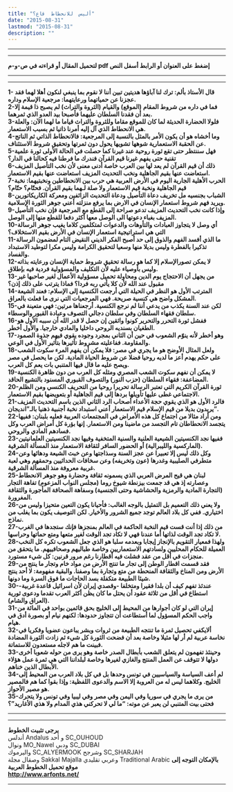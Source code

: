 ```yaml
---
title: "أليس  للانحطاط  قاع؟"
date: "2015-08-31"
lastmod: "2015-08-31"
description: ""
---
```

---

---

**لتحميل المقال أو قراءته في ص-و-م pdf إضغط على العنوان أو الرابط أسفل النص**

---



---

**1- قال الأستاذ بألم: ترك لنا آباؤها هديتين تبين أننا لا نقوم بما ينبغي لنكون أهلا لهما فقد عجزنا عن حمياتهما ورعايتهما: مرجعية الإسلام وداره.  
 2-فما في داره من شروط المقام (الموقع) والقيام (الثروة والتراث) لم يصبح ذا قيمة إلا بعد أن فقدنا السلطان عليهما فأصبحا بيد العدو الذي ثمرهما.  
 3-فلولا الحضارة الحديثة لما كان للموقع مقاما وللثروة والتراث قياما ما لهما الآن: والعلة هي الانحطاط الذي آل إليه أمرنا ذاتيا ثم بسبب الاستعمار.  
 4-وما أخشاه هو أن يكون الأمر بالمثل بالنسبة إلى المرجعية: فالانحطاط الذاتي ثم الناتج عن الحقبة الاستعمارية شوهها تشويها يحول دون ثمرتها وتحقيق شروط الاستئناف.  
 5-فهل سننتظر حتى تقع ثورة روحية عند غيرنا كما حصلت في الحالة الأولى ثورة علمية تقنية حتى يفهم غيرنا قيم القرآن فندرك ما فرطنا فيه كحالنا في الدار؟  
 6-ذلك أن قيم القرآن لم يعد لها بين العرب خاصة أدنى معنى لأن نخب التأصيل المزيف استعاضت عنها بقيم الجاهلية ونخب التحديث المزيف استعاضت عنها بقيم الاستعمار.  
 7-الحرب الأهلية الجارية اليوم في الأرض العربية هي حرب بين الانحطاطين ونخبتيهما: نخبة قيم الجاهلية ونخبة قيم الاستعمار ولا صلة لـهما بقيم القرآن. فحتّام؟ حتّام؟  
 8-الشباب بجنسيه مل تخريف دعاة التأصيل ودعاة التحديث الزائفين ومعركة الكاريكاتورين ويريد فهم شروط استعمار الإنسان في الارض بما يرفع منزلته أعني جوهر الثورة الإسلامية.  
 9-وإذا كانت نخب التحديث المزيف تدعو صراحة إلى القطع مع المرجعية فإن نخب التأصيل المزيف بغباء دعوتها الى الوصل معها أكثر دفعا للقطع منها إلى الوصل.  
 10-أي وصل لا يتجاوز العبادات والتأوهات والدعوات لمتكلمين كلاما يغيب جوهر الرسالة التي هي استراتيجية استعمار الإنسان في الأرض بقيم الاستخلاف؟  
 11-ما الذي أفسد الفهم والذوق إلى حد أصبح الفكر الديني النقيض التام لمضمون الرسالة تذكيرا بالفطرة وليس بديلا منها وسعيا لتحقيق الكرامة وليس مكرا لتوطيد الاستبداد والفساد.  
 12-لا يمكن تصورالإسلام إلا كما هو رسالة تحقيق شروط حماية الإنسان ورعايته بذاته وليس بأوصياء عليه لأن التكليف والمسؤولية فردية فيه بإطلاق.  
 13-من يجهل أن الاحتجاج يوم الدين ومحاولة تحميل مسؤولية الأعمال لغير صاحبها غير مقبول عند الله لأن كلا يأتي ربه فردا؟ فماذا يترتب على ذلك إذن؟  
 14-المترتب الأول هو النظر في الحيلة التي أرجعت الكنسية إلى الإسلام: فعند الشيعة المشكل واضح هي كنسية صريحة. فهي المرجعيات التي نرى ما فعلت بالعراق.  
 15-لكن عند السنة يكذب من يدعي أننا لم نرجع الكنسية. أرجعناها مرتين: فهي متعينة في سلطان فقهاء السلطان وفي سلطان دجالي التصوف وعبادة القبور والوسطاء.  
 16-ففشل ثورة التحرر والتحرير كونوا واثقين إن حصل لا قدر الله أن سببه الأول هو الطغيان بسنديه الروحي داخليا والمادي خارجيا. والأول أخطر.  
 17-وهو أخطر لأنه ينوّم الشعوب في حين أن الثاني بمجرد وجوده يقوي فيهم جذوة الصمود والمقاومة. ففاعليته مشروط تأثيرها بتأثير الأول في الوعي.  
 18-ولعل المثال الأوضح هو ما يجري في مصر: فلا يمكن أن يفهم المرء سكوت الشعب على حكم يهدم أعز ما لديه روحيا فضلا عن شروط الحياة المادية. لكن ما يحصل في مصر ويصح عليه ما قال فيها المتنبي بات يعم كل العرب.  
 19-لا يمكن أن نفهم سكوت الشعب المصري ومثله كل العرب من دون ظاهرة الكنسية المضاعفة: فقهاء السلطان (حزب النور) والتصوف القبوري المسنود بالتشيع الحاقد.  
 20-ثورة القرآن الكريم التي تعتبر الرسالة تحريرا روحيا من التحريف الكنسي ومن الظلم الاجتماعي غطى عليها تأويلها بردها إلى قيم الجاهلية أو بتعويضها بقيم الاستعمار.  
 21-فالرد الأول هو الذي يقوي حجة الأعداء أصحاب الرد الثاني الذين باسم التحديث المزيف يريدون بديلا من قيم الإسلام قيم الاستعمار أعني استبداد نخبة أجنبية ذهنيا بالـ”انديجان”.  
 22-ومن أراد مثالا من اجتماع كل هذه الأمراض في المجتمعات العربية فعليه بلبنان: ففيها يتجسد الانحطاطان تام التجسد من ماضينا ومن الاستعمار. إنها بؤرة كل أمراض العرب وكل فسادهم المادي والروحي.  
 23-ففيها نجد الكنسيتين الشيعية العلنية والسنية المتخفية وفيها نجد الكنسيتين العلمانيتين (الماركسية والليبرالية) أو الحضور السافر لثقافة الاستعمار منذ المسألة الشرقية.  
 24-وكل ذلك ليس إلا تعبيرا عن عجز السنة وسذاجتها وعن خبث الشيعة ودهائها وعن متطرفي الصليبية وغدرها (عون وتخريفه) وعن سخافات الحداثيين وحمقهم وهي لعبة غربية معروفة منذ المسألة الشرقية.  
 25-لبنان هي قيح المرض العربي الذي يسمونه ثقافة وحضارة وهو جوهر الانحطاط وعصارته إذ هي قد جمعت بيزنطة شيوخ روما (مجلس النواب المزعوم) تفاهة التجار (التجارة المادية والرمزية والحشاشية وحتى الجنسية) وسفاهة الصحافة المأجورة والثقافة المغرورة.  
 26-ولا يعني ذلك التعميم بل التمثيل بالوجه الغالب: فأحيانا يكون التعين متحيزا وليس من اختياري. ففي كل بلاد العالم توجد جميع الشرور والأخيار. لكن التوصيف يكون بما يغلب من نماذج.  
 27-من ذلك إذا أنت قست قيم النخبة الحاكمة في العالم بمنجزها فإنك ستجدها في الغرب لا تكاد تجد الوقت لذاتها أما عندنا فهي لا تكاد تجد الوقت لغير متعها ومتع حماتها وحراسها.  
 28-ولهذا فمعيار التقويم بالإنجاز إيجابا وبعدمه سلبا هو الذي جعل الشعوب تكره كل النخب العميلة للحكام المحليين ولسادتهم الاستعماريين وخاصة طباليهم وصحافييهم. ما يتحقق من منجزات في أقل من عقد فشلت فيه أقطارنا رغم مرور قرنين: كل شيء مستورد.  
 29-فقد قسمت اقطار الوطن إلى تجار ما تنتج الأرض من مواد خام وتجار ما ينتج من الأرض ومن المناخ والثقافة المنحطة من متع وتجارة بما وصفنا. والبقية مفهومة: لا أحد ينتج شيئا الطبيعة متكفلة بسد الحاجات ما فوق السرة وما دونها.  
 30-عندئذ تفهم كيف أن بلدا فقيرا ومتخلفا -وقصدي إيران لأن اسرائيل قاعدة غربية- استطاع في أقل من ثلاثة عقود أن يحتل ما كان يظن أكثر العرب تقدما ودعوى ثورية (العراق والشام).  
 31-إيران التي لو كان أجوارها من المحيط إلى الخليج بحق قائمين بواحد في المائة من واجب الحكم المسؤول لما أستطاعت أن تتجاوز حدودها: لكنهم نيام أو بصورة أدق في هيام.  
 32-ألايكفي تحصيل ثمرة ما تنتجه الطبيعة من ثروات وبشر يباعون عضويا وفكريا في نخاسة عربية لم أر لها مثيلا وخاصة بعد أن فضحت الثورة كل شيء ثم زادت الثورة المضادة فبينت ما هم لاجله مستعدون للاستماتة.  
 33-وحينئذ تفهمون لم يتعلق الشعب بأبطال الصدر خاصة وهو يرى من حوله شعوبا أخرى دولها لا تتوقف عن العمل المنتج والغازي لغيرها وخاصة لبلداننا التي هي ثمرة عمل هؤلاء الأبطال الذين خناهم.  
 34-لم أعف السياسة والسياسيين في تونس وحدها بل في كل بلاد العرب من المحيط إلى الخليج. وكلاهما ليس له من العروبة إلا الاسم والدعوى اللفظية: وإذا بقوا كما هم فالمصير هو مصير الأحواز.  
 35-من يرى ما يجري في سوريا وفي اليمن وفي مصر وفي ليبيا وفي تونس ولا يتحرك فحتى بيت المتنبي لن يعبر عن موته: “ما لي لا تحركني هذي المدام ولا هذي الأغاريد”؟**

---

---

**يرجى تثبيت الخطوط**   
 أندلس Andalus  و أحد SC\_OUHOUD  
 ونوال MO\_Nawel  ودبي SC\_DUBAI   
 واليرموك SC\_ALYERMOOK  وشرجح SC\_SHARJAH   
 وصقال مجلة Sakkal Majalla وعربي تقليدي Traditional Arabic  **بالإمكان التوجه إلى موقع تحميل الخطوط العربية  
 http://www.arfonts.net/**

---

###